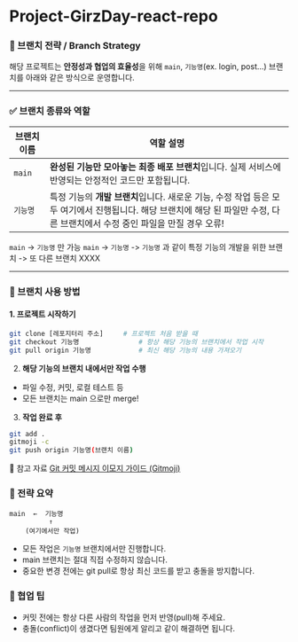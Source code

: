 # Project-GirzDay-react-repo

### 🌿 브랜치 전략 / Branch Strategy

해당 프로젝트는 **안정성과 협업의 효율성**을 위해 `main`, `기능명`(ex. login, post...) 브랜치를 아래와 같은 방식으로 운영합니다.

---

### ✅ 브랜치 종류와 역할

| 브랜치 이름 | 역할 설명 |
|-------------|------------|
| `main`      | **완성된 기능만 모아놓는 최종 배포 브랜치**입니다. 실제 서비스에 반영되는 안정적인 코드만 포함됩니다. |
| `기능명`       | 특정 기능의 **개발 브랜치**입니다. 새로운 기능, 수정 작업 등은 모두 여기에서 진행됩니다. 해당 브랜치에 해당 된 파일만 수정, 다른 브랜치에서 수정 중인 파일을 만질 경우 오류! |

`main` -> `기능명` 만 가능
`main` -> `기능명` -> `기능명` 과 같이 특정 기능의 개발을 위한 브랜치 -> 또 다른 브랜치 XXXX

---

### 🔧 브랜치 사용 방법

#### 1. 프로젝트 시작하기
```bash
git clone [레포지터리 주소]     # 프로젝트 처음 받을 때
git checkout 기능명               # 항상 해당 기능의 브랜치에서 작업 시작
git pull origin 기능명            # 최신 해당 기능의 내용 가져오기
```

2. **해당 기능의 브랜치 내에서만 작업 수행**
- 파일 수정, 커밋, 로컬 테스트 등
- 모든 브랜치는 main 으로만 merge!

3. **작업 완료 후**
```bash
git add .
gitmoji -c 
git push origin 기능명(브랜치 이름)
```
🔗 참고 자료
[Git 커밋 메시지 이모지 가이드 (Gitmoji)](https://inpa.tistory.com/entry/GIT-%E2%9A%A1%EF%B8%8F-Gitmoji-%EC%82%AC%EC%9A%A9%EB%B2%95-Gitmoji-cli)

### 🧠 전략 요약
```
main  ←  기능명
          ↑
    (여기에서만 작업)
```

- 모든 작업은 `기능명` 브랜치에서만 진행합니다.
- main 브랜치는 절대 직접 수정하지 않습니다.
- 중요한 변경 전에는 git pull로 항상 최신 코드를 받고 충돌을 방지합니다.

### 📝 협업 팁
- 커밋 전에는 항상 다른 사람의 작업을 먼저 반영(pull)해 주세요.
- 충돌(conflict)이 생겼다면 팀원에게 알리고 같이 해결하면 됩니다.

